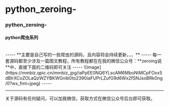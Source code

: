 # python_zeroing-
###  python_zeroing-
#### python爬虫系列
<br>
-----
**主要是自己写的一些爬虫的源码，且内容将会持续更新，，，**
-----
每一套源码都至少涉及一篇图文教程，所有教程都在在我的微信公众号：**zeroing说**中，直接下面的二维码即可关注
-----
![image](https://mmbiz.qpic.cn/mmbiz_jpg/iaPpEE0NQ6YLscAM6MboNtMCpFOxx5dBIrXCoZOLaQzWZYBKWGnib0to2390iaFUPrLZufG9d6Wx2fSNJsoBRk0ng/0?wx_fmt=jpeg)
-----
<br>

-----
关于源码有任何疑问，可以加我微信，获取方式在微信公众号后台即可获取。



